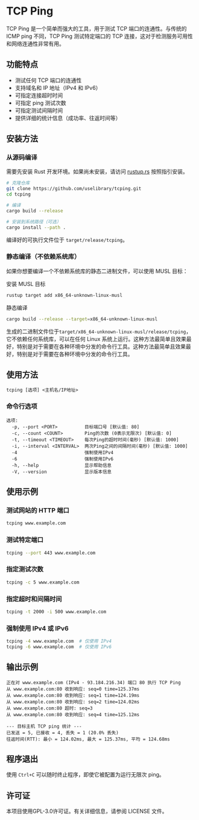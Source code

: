 # TCP Ping

TCP Ping 是一个简单而强大的工具，用于测试 TCP 端口的连通性。与传统的 ICMP ping 不同，TCP Ping 测试特定端口的 TCP 连接，这对于检测服务可用性和网络连通性非常有用。

## 功能特点

- 测试任何 TCP 端口的连通性
- 支持域名和 IP 地址（IPv4 和 IPv6）
- 可指定连接超时时间
- 可指定 ping 测试次数
- 可指定测试间隔时间
- 提供详细的统计信息（成功率、往返时间等）

## 安装方法

### 从源码编译

需要先安装 Rust 开发环境。如果尚未安装，请访问 [rustup.rs](https://rustup.rs) 按照指引安装。

```bash
# 克隆仓库
git clone https://github.com/uselibrary/tcping.git
cd tcping

# 编译
cargo build --release

# 安装到系统路径（可选）
cargo install --path .
```

编译好的可执行文件位于 `target/release/tcping`。


### 静态编译（不依赖系统库）

如果你想要编译一个不依赖系统库的静态二进制文件，可以使用 MUSL 目标：

安装 MUSL 目标
```bash
rustup target add x86_64-unknown-linux-musl
```

静态编译
```bash
cargo build --release --target=x86_64-unknown-linux-musl
```

生成的二进制文件位于`target/x86_64-unknown-linux-musl/release/tcping`，它不依赖任何系统库，可以在任何 Linux 系统上运行。这种方法最简单且效果最好，特别是对于需要在各种环境中分发的命令行工具。这种方法最简单且效果最好，特别是对于需要在各种环境中分发的命令行工具。

## 使用方法

```
tcping [选项] <主机名/IP地址>
```

### 命令行选项

```
选项:
  -p, --port <PORT>          目标端口号 [默认值: 80]
  -c, --count <COUNT>        Ping的次数 (0表示无限次) [默认值: 0]
  -t, --timeout <TIMEOUT>    每次Ping的超时时间(毫秒) [默认值: 1000]
  -i, --interval <INTERVAL>  两次Ping之间的间隔时间(毫秒) [默认值: 1000]
  -4                         强制使用IPv4
  -6                         强制使用IPv6
  -h, --help                 显示帮助信息
  -V, --version              显示版本信息
```

## 使用示例

### 测试网站的 HTTP 端口

```bash
tcping www.example.com
```

### 测试特定端口

```bash
tcping --port 443 www.example.com
```

### 指定测试次数

```bash
tcping -c 5 www.example.com
```

### 指定超时和间隔时间

```bash
tcping -t 2000 -i 500 www.example.com
```

### 强制使用 IPv4 或 IPv6

```bash
tcping -4 www.example.com  # 仅使用 IPv4
tcping -6 www.example.com  # 仅使用 IPv6
```

## 输出示例

```
正在对 www.example.com (IPv4 - 93.184.216.34) 端口 80 执行 TCP Ping
从 www.example.com:80 收到响应: seq=0 time=125.37ms
从 www.example.com:80 收到响应: seq=1 time=124.19ms
从 www.example.com:80 收到响应: seq=2 time=124.02ms
从 www.example.com:80 超时: seq=3
从 www.example.com:80 收到响应: seq=4 time=125.12ms

--- 目标主机 TCP ping 统计 ---
已发送 = 5, 已接收 = 4, 丢失 = 1 (20.0% 丢失)
往返时间(RTT): 最小 = 124.02ms, 最大 = 125.37ms, 平均 = 124.68ms
```

## 程序退出

使用 `Ctrl+C` 可以随时终止程序，即使它被配置为运行无限次 ping。

## 许可证
本项目使用GPL-3.0许可证。有关详细信息，请参阅 LICENSE 文件。
```
